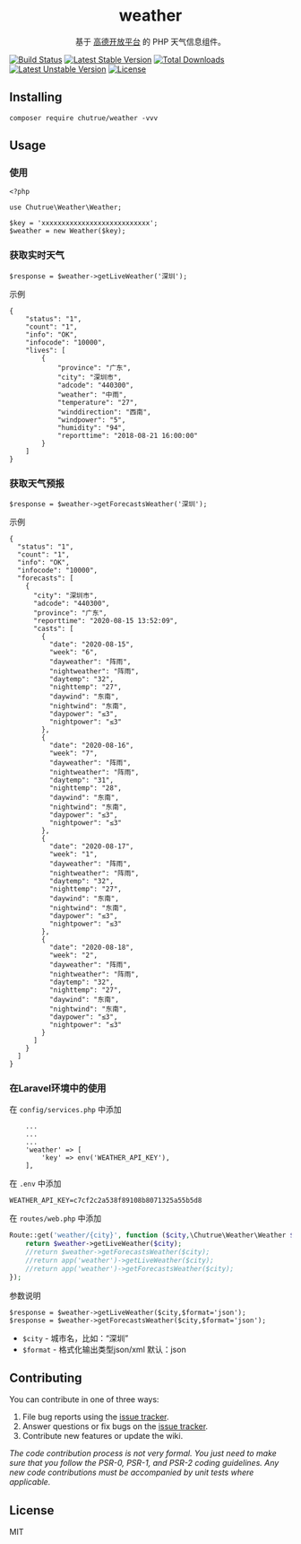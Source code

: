 <h1 align="center"> weather </h1>

<p align="center"> 基于 <a target="_blank" href="https://lbs.amap.com/api/webservice/guide/api/weatherinfo">高德开放平台</a> 的 PHP 天气信息组件。</p>

[![Build Status](https://travis-ci.org/chutrue/weather.svg?branch=master)](https://travis-ci.org/chutrue/weather)
[![Latest Stable Version](https://poser.pugx.org/phpunit/phpunit/v)](//packagist.org/packages/phpunit/phpunit) [![Total Downloads](https://poser.pugx.org/phpunit/phpunit/downloads)](//packagist.org/packages/phpunit/phpunit) [![Latest Unstable Version](https://poser.pugx.org/phpunit/phpunit/v/unstable)](//packagist.org/packages/phpunit/phpunit) [![License](https://poser.pugx.org/phpunit/phpunit/license)](//packagist.org/packages/phpunit/phpunit)
## Installing

```shell
composer require chutrue/weather -vvv
```

## Usage

### 使用
```shell
<?php

use Chutrue\Weather\Weather;

$key = 'xxxxxxxxxxxxxxxxxxxxxxxxxxx';
$weather = new Weather($key);
```

### 获取实时天气

```shell
$response = $weather->getLiveWeather('深圳');
```

示例

```shell
{
    "status": "1",
    "count": "1",
    "info": "OK",
    "infocode": "10000",
    "lives": [
        {
            "province": "广东",
            "city": "深圳市",
            "adcode": "440300",
            "weather": "中雨",
            "temperature": "27",
            "winddirection": "西南",
            "windpower": "5",
            "humidity": "94",
            "reporttime": "2018-08-21 16:00:00"
        }
    ]
}
```

### 获取天气预报

```shell
$response = $weather->getForecastsWeather('深圳');
```

示例

```shell
{
  "status": "1",
  "count": "1",
  "info": "OK",
  "infocode": "10000",
  "forecasts": [
    {
      "city": "深圳市",
      "adcode": "440300",
      "province": "广东",
      "reporttime": "2020-08-15 13:52:09",
      "casts": [
        {
          "date": "2020-08-15",
          "week": "6",
          "dayweather": "阵雨",
          "nightweather": "阵雨",
          "daytemp": "32",
          "nighttemp": "27",
          "daywind": "东南",
          "nightwind": "东南",
          "daypower": "≤3",
          "nightpower": "≤3"
        },
        {
          "date": "2020-08-16",
          "week": "7",
          "dayweather": "阵雨",
          "nightweather": "阵雨",
          "daytemp": "31",
          "nighttemp": "28",
          "daywind": "东南",
          "nightwind": "东南",
          "daypower": "≤3",
          "nightpower": "≤3"
        },
        {
          "date": "2020-08-17",
          "week": "1",
          "dayweather": "阵雨",
          "nightweather": "阵雨",
          "daytemp": "32",
          "nighttemp": "27",
          "daywind": "东南",
          "nightwind": "东南",
          "daypower": "≤3",
          "nightpower": "≤3"
        },
        {
          "date": "2020-08-18",
          "week": "2",
          "dayweather": "阵雨",
          "nightweather": "阵雨",
          "daytemp": "32",
          "nighttemp": "27",
          "daywind": "东南",
          "nightwind": "东南",
          "daypower": "≤3",
          "nightpower": "≤3"
        }
      ]
    }
  ]
}
```

### 在Laravel环境中的使用

在 `config/services.php` 中添加
```shell script
    ...
    ...
    ...
    'weather' => [
        'key' => env('WEATHER_API_KEY'),
    ],
```
在 `.env` 中添加
```shell script
WEATHER_API_KEY=c7cf2c2a538f89108b8071325a55b5d8
```

在 `routes/web.php` 中添加
```php
Route::get('weather/{city}', function ($city,\Chutrue\Weather\Weather $weather) {
    return $weather->getLiveWeather($city);
    //return $weather->getForecastsWeather($city);
    //return app('weather')->getLiveWeather($city);
    //return app('weather')->getForecastsWeather($city);
});
```

参数说明

```shell
$response = $weather->getLiveWeather($city,$format='json');
$response = $weather->getForecastsWeather($city,$format='json');
```

- `$city` - 城市名，比如：“深圳”
- `$format` - 格式化输出类型json/xml  默认：json

## Contributing

You can contribute in one of three ways:

1. File bug reports using the [issue tracker](https://github.com/chutrue/weather/issues).
2. Answer questions or fix bugs on the [issue tracker](https://github.com/chutrue/weather/issues).
3. Contribute new features or update the wiki.

_The code contribution process is not very formal. You just need to make sure that you follow the PSR-0, PSR-1, and PSR-2 coding guidelines. Any new code contributions must be accompanied by unit tests where applicable._

## License

MIT
